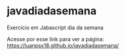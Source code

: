 # javadiadasemana
 Exercício em Jabascript dia da semana


Acesse por esse link para ver a página:
https://luanpsx18.github.io/javadiadasemana/